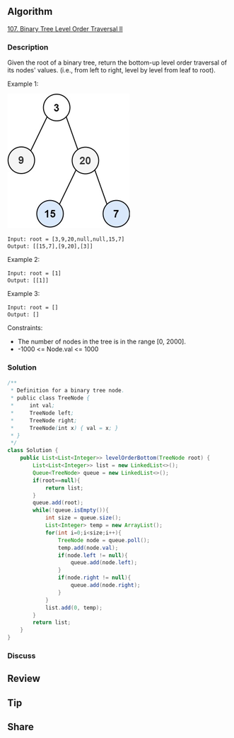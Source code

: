 ## Algorithm

[107. Binary Tree Level Order Traversal II](https://leetcode.com/problems/binary-tree-level-order-traversal-ii/)

### Description

Given the root of a binary tree, return the bottom-up level order traversal of its nodes' values. (i.e., from left to right, level by level from leaf to root).

Example 1:

![](assets/20220126-1c18bf3b.png)


```
Input: root = [3,9,20,null,null,15,7]
Output: [[15,7],[9,20],[3]]
```

Example 2:

```
Input: root = [1]
Output: [[1]]
```

Example 3:

```
Input: root = []
Output: []
```

Constraints:

- The number of nodes in the tree is in the range [0, 2000].
- -1000 <= Node.val <= 1000

### Solution

```java
/**
 * Definition for a binary tree node.
 * public class TreeNode {
 *     int val;
 *     TreeNode left;
 *     TreeNode right;
 *     TreeNode(int x) { val = x; }
 * }
 */
class Solution {
    public List<List<Integer>> levelOrderBottom(TreeNode root) {
        List<List<Integer>> list = new LinkedList<>();
        Queue<TreeNode> queue = new LinkedList<>();
        if(root==null){
            return list;
        }
        queue.add(root);
        while(!queue.isEmpty()){
            int size = queue.size();
            List<Integer> temp = new ArrayList();
            for(int i=0;i<size;i++){
                TreeNode node = queue.poll();
                temp.add(node.val);
                if(node.left != null){
                    queue.add(node.left);
                }
                if(node.right != null){
                    queue.add(node.right);
                }
            }
            list.add(0, temp);
        }
        return list;
    }
}
```

### Discuss

## Review


## Tip


## Share
